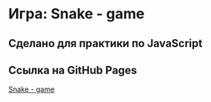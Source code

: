 # Игра: Snake - game
## Сделано для практики по JavaScript

## Ссылка на GitHub Pages
[Snake - game](https://slawaslawa.github.io/for-portfolio-snake-game/)
